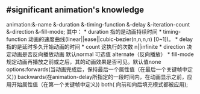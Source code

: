 #significant animation's knowledge
----------------------------------
animation:&-name &-duration &-timing-function &-delay &-iteration-count &-direction &-fill-mode;
其中：
	* duration 指的是动画持续时间
	* timing-function 动画的速度曲线(linear||ease||cubic-bezier(n,n,n,n) [0~1])。
	* delay 指的是延时多久开始动画的时间
	* count 这执行的次数 n||infinite
	* direction 决定动画是否反向播放动画 默认normal 可选值 alternate（反向播放）
	* fill-mode 规定动画再播放之前或之后，其的动画效果是否可见。默认值none options:forwards(当动画完成后，保持最后一个属性值（在最后一个关键帧中定义）) backwards(在animation-delay所指定的一段时间内，在动画显示之前，应用开始属性值（在第一个关键帧中定义)) both(	向前和向后填充模式都被应用);